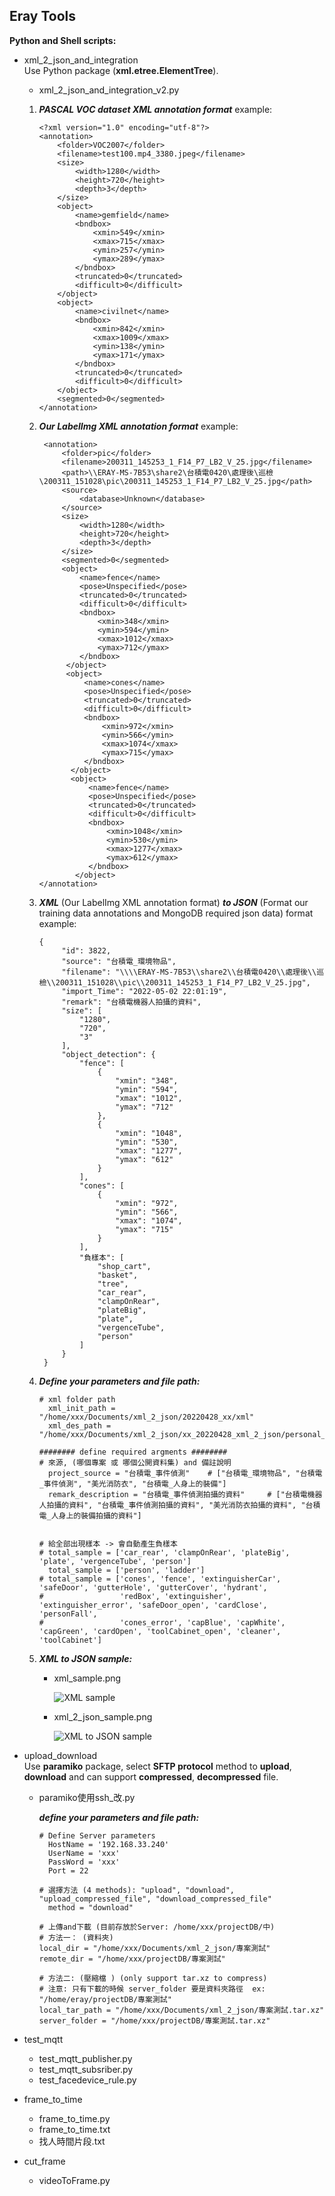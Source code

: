 ## Eray Tools ##

**Python and Shell scripts:** 
   * xml_2_json_and_integration  
   Use Python package (**xml.etree.ElementTree**).
       - xml_2_json_and_integration_v2.py  
       
       
       1. ***PASCAL VOC dataset XML annotation format*** example: 
           ```
           <?xml version="1.0" encoding="utf-8"?>
           <annotation>
               <folder>VOC2007</folder>
               <filename>test100.mp4_3380.jpeg</filename>
               <size>
                   <width>1280</width>
                   <height>720</height>
                   <depth>3</depth>
               </size>
               <object>
                   <name>gemfield</name>
                   <bndbox>
                       <xmin>549</xmin>
                       <xmax>715</xmax>
                       <ymin>257</ymin>
                       <ymax>289</ymax>
                   </bndbox>
                   <truncated>0</truncated>
                   <difficult>0</difficult>
               </object>
               <object>
                   <name>civilnet</name>
                   <bndbox>
                       <xmin>842</xmin>
                       <xmax>1009</xmax>
                       <ymin>138</ymin>
                       <ymax>171</ymax>
                   </bndbox>
                   <truncated>0</truncated>
                   <difficult>0</difficult>
               </object>
               <segmented>0</segmented>
           </annotation>
           ```
       
       
       2. ***Our LabelImg XML annotation format*** example:
           ```
            <annotation>
                <folder>pic</folder>
                <filename>200311_145253_1_F14_P7_LB2_V_25.jpg</filename>
                <path>\\ERAY-MS-7B53\share2\台積電0420\處理後\巡檢\200311_151028\pic\200311_145253_1_F14_P7_LB2_V_25.jpg</path>
                <source>
                    <database>Unknown</database>
                </source>
                <size>
                    <width>1280</width>
                    <height>720</height>
                    <depth>3</depth>
                </size>
                <segmented>0</segmented>
                <object>
                    <name>fence</name>
                    <pose>Unspecified</pose>
                    <truncated>0</truncated>
                    <difficult>0</difficult>
                    <bndbox>
                        <xmin>348</xmin>
                        <ymin>594</ymin>
                        <xmax>1012</xmax>
                        <ymax>712</ymax>
                    </bndbox>
                 </object>
                 <object>
                     <name>cones</name>
                     <pose>Unspecified</pose>
                     <truncated>0</truncated>
                     <difficult>0</difficult>
                     <bndbox>
                         <xmin>972</xmin>
                         <ymin>566</ymin>
                         <xmax>1074</xmax>
                         <ymax>715</ymax>
                     </bndbox>
                  </object>
                  <object>
                      <name>fence</name>
                      <pose>Unspecified</pose>
                      <truncated>0</truncated>
                      <difficult>0</difficult>
                      <bndbox>
                          <xmin>1048</xmin>
                          <ymin>530</ymin>
                          <xmax>1277</xmax>
                          <ymax>612</ymax>
                      </bndbox>
                   </object>
           </annotation>
           ```
       
       
       3. ***XML*** (Our LabelImg XML annotation format) ***to JSON*** (Format our training data annotations and MongoDB required json data) format example:
           ```
           {
                "id": 3822,
                "source": "台積電_環境物品",
                "filename": "\\\\ERAY-MS-7B53\\share2\\台積電0420\\處理後\\巡檢\\200311_151028\\pic\\200311_145253_1_F14_P7_LB2_V_25.jpg",
                "import_Time": "2022-05-02 22:01:19",
                "remark": "台積電機器人拍攝的資料",
                "size": [
                    "1280",
                    "720",
                    "3"
                ],
                "object_detection": {
                    "fence": [
                        {
                            "xmin": "348",
                            "ymin": "594",
                            "xmax": "1012",
                            "ymax": "712"
                        },
                        {
                            "xmin": "1048",
                            "ymin": "530",
                            "xmax": "1277",
                            "ymax": "612"
                        }
                    ],
                    "cones": [
                        {
                            "xmin": "972",
                            "ymin": "566",
                            "xmax": "1074",
                            "ymax": "715"
                        }
                    ],
                    "負樣本": [
                        "shop_cart",
                        "basket",
                        "tree",
                        "car_rear",
                        "clampOnRear",
                        "plateBig",
                        "plate",
                        "vergenceTube",
                        "person"
                    ]
                }
            }
           ```
   
       4. ***Define your parameters and file path:***  
           ```
           # xml folder path 
             xml_init_path = "/home/xxx/Documents/xml_2_json/20220428_xx/xml"
             xml_des_path = "/home/xxx/Documents/xml_2_json/xx_20220428_xml_2_json/personal_json"
           ```
           
           ```
           ######## define required argments ########
           # 來源, (哪個專案 或 哪個公開資料集) and 備註說明
             project_source = "台積電_事件偵測"    # ["台積電_環境物品", "台積電_事件偵測", "美光消防衣", "台積電_人身上的裝備"]
             remark_description = "台積電_事件偵測拍攝的資料"     # ["台積電機器人拍攝的資料", "台積電_事件偵測拍攝的資料", "美光消防衣拍攝的資料", "台積電_人身上的裝備拍攝的資料"]


           # 給全部出現樣本 -> 會自動產生負樣本
           # total_sample = ['car_rear', 'clampOnRear', 'plateBig', 'plate', 'vergenceTube', 'person']
             total_sample = ['person', 'ladder']
           # total_sample = ['cones', 'fence', 'extinguisherCar', 'safeDoor', 'gutterHole', 'gutterCover', 'hydrant', 
           #                 'redBox', 'extinguisher', 'extinguisher_error', 'safeDoor_open', 'cardClose', 'personFall', 
           #                 'cones_error', 'capBlue', 'capWhite', 'capGreen', 'cardOpen', 'toolCabinet_open', 'cleaner', 'toolCabinet']
           ```
       
       5. ***XML to JSON sample:***  
          - xml_sample.png  
          
              ![XML sample](https://github.com/tonyhsu32/Eray-Tools/blob/main/xml_sample.png)  
          
          - xml_2_json_sample.png  
          
              ![XML to JSON sample](https://github.com/tonyhsu32/Eray-Tools/blob/main/xml_2_json_sample.png)
        
        
   * upload_download  
   Use **paramiko** package, select **SFTP protocol** method to **upload**, **download** and can support **compressed**, **decompressed** file.
     - paramiko使用ssh_改.py  
     
       ***define your parameters and file path:***
         ```
         # Define Server parameters  
           HostName = '192.168.33.240'  
           UserName = 'xxx'
           PassWord = 'xxx'  
           Port = 22
         ```  

         ```
         # 選擇方法 (4 methods): "upload", "download", "upload_compressed_file", "download_compressed_file"
           method = "download"  
         ```

         ```
         # 上傳and下載 (目前存放於Server: /home/xxx/projectDB/中)
         # 方法一： (資料夾)
         local_dir = "/home/xxx/Documents/xml_2_json/專案測試"
         remote_dir = "/home/xxx/projectDB/專案測試"

         # 方法二: (壓縮檔 ) (only support tar.xz to compress)
         # 注意: 只有下載的時候 server_folder 要是資料夾路徑  ex: "/home/eray/projectDB/專案測試"
         local_tar_path = "/home/xxx/Documents/xml_2_json/專案測試.tar.xz"
         server_folder = "/home/xxx/projectDB/專案測試.tar.xz"
         ```
   
   * test_mqtt  
     - test_mqtt_publisher.py  
     - test_mqtt_subsriber.py  
     - test_facedevice_rule.py
     
   * frame_to_time 
     - frame_to_time.py  
     - frame_to_time.txt  
     - 找人時間片段.txt
     
   * cut_frame  
     - videoToFrame.py
   
